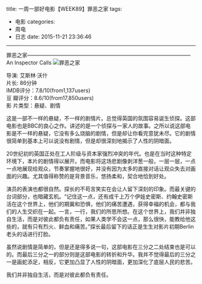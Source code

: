 title: 一周一部好电影【WEEK89】罪恶之家
tags: 
  - 电影
categories:
  - 周电
  - 日志
date: 2015-11-21 23:36:46
---

罪恶之家———————————————————————————————An Inspector Calls
![罪恶之家](http://7xog0l.com1.z0.glb.clouddn.com/week89.jpg "罪恶之家")
<!--more-->

导演: 艾斯林·沃什 </br>
片长: 86分钟 </br>
IMDB评分：7.8/10(from1,137users) </br>
豆  瓣评分：8.6/10(from17,850users) </br>
影  片类型：悬疑、剧情

这是一部不一样的悬疑，不一样的剧情片。总觉得英国的氛围容易诞生侦探。这部电影也是BBC的良心之作。讲述的是一个侦探与一家人的故事。之所以说这部电影是不一样的悬疑，它没有多么烧脑的剧情，但是却让你看完意犹未尽。它的剧情很简单到基本上可以说没有剧情，但是却很深刻地揭示了人性的阴暗面。

20世纪初的英国正处在工人阶级与资本家强烈冲突的年代。也是在当时这种特定环境下，本片的剧情得以展开。而电影将这场悲剧像剥洋葱一般，一层一层，一点一点地展现给观众，节奏掌握地很好，并没有因为太多的直接对话让观众失去对画面的兴趣。尤其值得称赞的是背景音乐，悠扬柔和，契合地恰到好处。

演员的表演也都很自然。探长的不苟言笑实在会让人留下深刻的印象。而最关键的台词部分，也暗藏玄机。“记住这一点，还有成千上万个伊娃史密斯、约翰史密斯活在这个世界上，他们的期冀和恐惧，他们的痛苦遭遇，获得幸福的机会，都与我们的人生交织在一起。一言，一行，我们的所思所想。在这个世界上，我们并非独自生活，而是对彼此都负有责任，如果人类学不会这一点，那么很快，能教给他这些的，就有只有烈火、鲜血和痛苦。”探长最后留下的话正是生生对影片初期Berlin老头的话进行打脸。

虽然说剧情是简单的，但是还是得多说一句，这部电影在三分之二处结束也是可以的。而最后三分之一的部分则是这部电影的转折和升华。我并不觉得最后的三分之一是画蛇添足，相反，它更加凸显了人性的阴暗面，更加深化了底层人民的悲苦。

我们并非独自生活，而是对彼此都负有责任。
